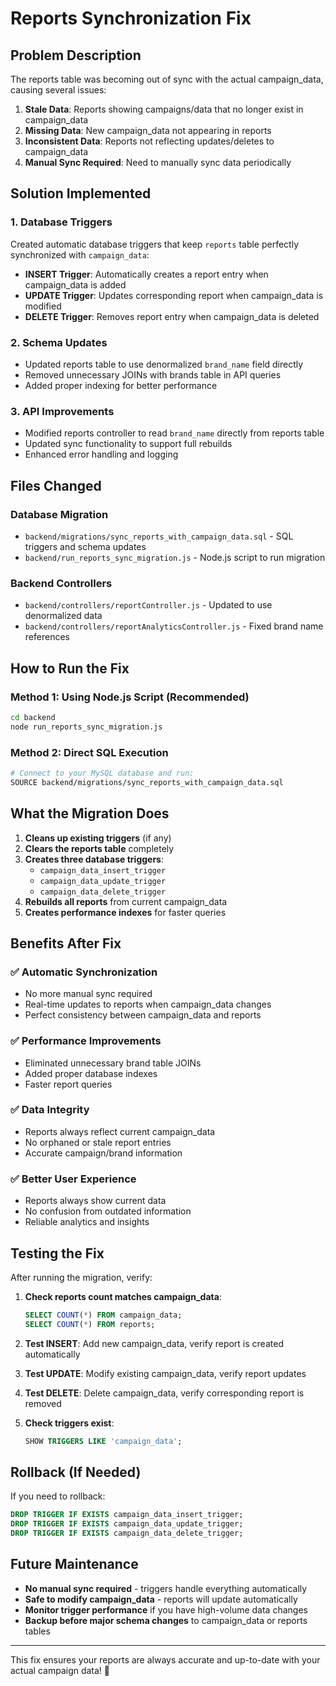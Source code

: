 # Reports Synchronization Fix

## Problem Description
The reports table was becoming out of sync with the actual campaign_data, causing several issues:

1. **Stale Data**: Reports showing campaigns/data that no longer exist in campaign_data
2. **Missing Data**: New campaign_data not appearing in reports
3. **Inconsistent Data**: Reports not reflecting updates/deletes to campaign_data
4. **Manual Sync Required**: Need to manually sync data periodically

## Solution Implemented

### 1. Database Triggers
Created automatic database triggers that keep `reports` table perfectly synchronized with `campaign_data`:

- **INSERT Trigger**: Automatically creates a report entry when campaign_data is added
- **UPDATE Trigger**: Updates corresponding report when campaign_data is modified  
- **DELETE Trigger**: Removes report entry when campaign_data is deleted

### 2. Schema Updates
- Updated reports table to use denormalized `brand_name` field directly
- Removed unnecessary JOINs with brands table in API queries
- Added proper indexing for better performance

### 3. API Improvements
- Modified reports controller to read `brand_name` directly from reports table
- Updated sync functionality to support full rebuilds
- Enhanced error handling and logging

## Files Changed

### Database Migration
- `backend/migrations/sync_reports_with_campaign_data.sql` - SQL triggers and schema updates
- `backend/run_reports_sync_migration.js` - Node.js script to run migration

### Backend Controllers
- `backend/controllers/reportController.js` - Updated to use denormalized data
- `backend/controllers/reportAnalyticsController.js` - Fixed brand name references

## How to Run the Fix

### Method 1: Using Node.js Script (Recommended)
```bash
cd backend
node run_reports_sync_migration.js
```

### Method 2: Direct SQL Execution
```bash
# Connect to your MySQL database and run:
SOURCE backend/migrations/sync_reports_with_campaign_data.sql
```

## What the Migration Does

1. **Cleans up existing triggers** (if any)
2. **Clears the reports table** completely 
3. **Creates three database triggers**:
   - `campaign_data_insert_trigger`
   - `campaign_data_update_trigger` 
   - `campaign_data_delete_trigger`
4. **Rebuilds all reports** from current campaign_data
5. **Creates performance indexes** for faster queries

## Benefits After Fix

### ✅ Automatic Synchronization
- No more manual sync required
- Real-time updates to reports when campaign_data changes
- Perfect consistency between campaign_data and reports

### ✅ Performance Improvements  
- Eliminated unnecessary brand table JOINs
- Added proper database indexes
- Faster report queries

### ✅ Data Integrity
- Reports always reflect current campaign_data
- No orphaned or stale report entries
- Accurate campaign/brand information

### ✅ Better User Experience
- Reports always show current data
- No confusion from outdated information
- Reliable analytics and insights

## Testing the Fix

After running the migration, verify:

1. **Check reports count matches campaign_data**:
   ```sql
   SELECT COUNT(*) FROM campaign_data;
   SELECT COUNT(*) FROM reports;
   ```

2. **Test INSERT**: Add new campaign_data, verify report is created automatically

3. **Test UPDATE**: Modify existing campaign_data, verify report updates

4. **Test DELETE**: Delete campaign_data, verify corresponding report is removed

5. **Check triggers exist**:
   ```sql
   SHOW TRIGGERS LIKE 'campaign_data';
   ```

## Rollback (If Needed)

If you need to rollback:
```sql
DROP TRIGGER IF EXISTS campaign_data_insert_trigger;
DROP TRIGGER IF EXISTS campaign_data_update_trigger;  
DROP TRIGGER IF EXISTS campaign_data_delete_trigger;
```

## Future Maintenance

- **No manual sync required** - triggers handle everything automatically
- **Safe to modify campaign_data** - reports will update automatically
- **Monitor trigger performance** if you have high-volume data changes
- **Backup before major schema changes** to campaign_data or reports tables

---

This fix ensures your reports are always accurate and up-to-date with your actual campaign data! 🎉
